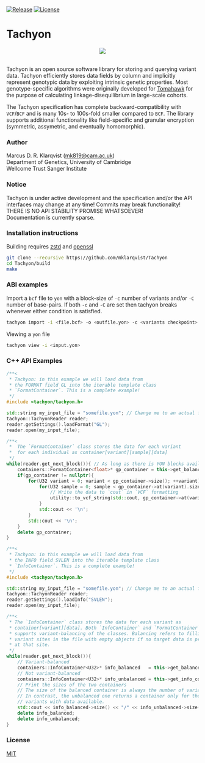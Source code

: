 [![Release](https://img.shields.io/badge/Release-beta_0.2-blue.svg)](https://github.com/mklarqvist/Tachyon/releases)
[![License](https://img.shields.io/badge/License-MIT-blue.svg)](LICENSE)


# Tachyon
<div align="center">
<img src="https://github.com/mklarqvist/tachyon/blob/master/yon_logo.png"><br><br>
</div>

Tachyon is an open source software library for storing and querying variant data. Tachyon efficiently stores data fields by column and implicitly represent genotypic data by exploiting intrinsic genetic properties. Most genotype-specific algorithms were originally developed for [Tomahawk][tomahawk] for the purpose of calculating linkage-disequilibrium in large-scale cohorts.

The Tachyon specification has complete backward-compatibility with `VCF`/`BCF` and is many 10s- to 100s-fold smaller compared to `BCF`. The library supports additional functionality like field-specific and granular encryption (symmetric, assymetric, and eventually homomorphic).

### Author
Marcus D. R. Klarqvist (<mk819@cam.ac.uk>)  
Department of Genetics, University of Cambridge  
Wellcome Trust Sanger Institute

### Notice
Tachyon is under active development and the specification and/or the API interfaces may change at any time! Commits may break functionality!  
THERE IS NO API STABILITY PROMISE WHATSOEVER!  
Documentation is currently sparse.

### Installation instructions
Building requires [zstd][zstd] and [openssl][openssl]
```bash
git clone --recursive https://github.com/mklarqvist/Tachyon
cd Tachyon/build
make
```

### ABI examples
Import a `bcf` file to `yon` with a block-size of `-c` number of variants and/or `-C` number of base-pairs. If both `-c` and `-C` are set then tachyon breaks whenever either condition is satisfied.
```bash
tachyon import -i <file.bcf> -o <outfile.yon> -c <variants checkpoint> -C <base pair checkpoint>
```

Viewing a `yon` file
```bash
tachyon view -i <input.yon>
```

### C++ API Examples
```c++
/**<
 * Tachyon: in this example we will load data from
 * the FORMAT field GL into the iterable template class
 * `FormatContainer`. This is a complete example!
 */
#include <tachyon/tachyon.h>

std::string my_input_file = "somefile.yon"; // Change me to an actual file that exists on your filesystem
tachyon::TachyonReader reader;
reader.getSettings().loadFormat("GL");
reader.open(my_input_file);

/**<
 *  The `FormatContainer` class stores the data for each variant 
 *  for each individual as container[variant][sample][data]
 */
while(reader.get_next_block()){ // As long as there is YON blocks available
    containers::FormatContainer<float>* gp_container = this->get_balanced_format_container<float>("GL", meta);
    if(gp_container != nullptr){
        for(U32 variant = 0; variant < gp_container->size(); ++variant){
            for(U32 sample = 0; sample < gp_container->at(variant).size(); ++sample){
                // Write the data to `cout` in `VCF` formatting
                utility::to_vcf_string(std::cout, gp_container->at(variant).at(sample)) << ' ';
            }
            std::cout << '\n';
        }
        std::cout << '\n';
    }
    delete gp_container;
}
```

```c++
/**<
 * Tachyon: in this example we will load data from
 * the INFO field SVLEN into the iterable template class
 * `InfoContainer`. This is a complete example!
 */
#include <tachyon/tachyon.h>

std::string my_input_file = "somefile.yon"; // Change me to an actual file that exists on your filesystem
tachyon::TachyonReader reader;
reader.getSettings().loadInfo("SVLEN");
reader.open(my_input_file);

/**<
 * The `InfoContainer` class stores the data for each variant as
 * container[variant][data]. Both `InfoContainer` and `FormatContainer`
 * supports variant-balancing of the classes. Balancing refers to filling
 * variant sites in the file with empty objects if no target data is present
 * at that site. 
 */
while(reader.get_next_block()){
    // Variant-balanced
    containers::InfoContainer<U32>* info_balanced   = this->get_balanced_info_container<U32>("SVLEN", meta);
    // Not variant-balanced 
    containers::InfoContainer<U32>* info_unbalanced = this->get_info_container<U32>("SVLEN");
    // Print the sizes of the two containers
    // The size of the balanced container is always the number of variants
    // In contrast, the unbalanced one returns a container only for the 
    // variants with data available. 
    std::cout << info_balanced->size() << "/" << info_unbalanced->size() << '\n';
    delete info_balanced;
    delete info_unbalanced;
}
```

[openssl]:  https://www.openssl.org/
[zstd]:     https://github.com/facebook/zstd
[tomahawk]: https://github.com/mklarqvist/tomahawk

### License
[MIT](LICENSE)
